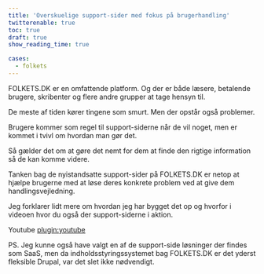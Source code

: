 ```yaml
---
title: 'Overskuelige support-sider med fokus på brugerhandling'
twitterenable: true
toc: true
draft: true
show_reading_time: true

cases:
  - folkets
---
```


FOLKETS.DK er en omfattende platform. Og der er både læsere, betalende brugere, skribenter og flere andre grupper at tage hensyn til.

De meste af tiden kører tingene som smurt. Men der opstår også problemer.

Brugere kommer som regel til support-siderne når de vil noget, men er kommet i tvivl om hvordan man gør det.

Så gælder det om at gøre det nemt for dem at finde den rigtige information så de kan komme videre.

Tanken bag de nyistandsatte support-sider på FOLKETS.DK er netop at hjælpe brugerne med at løse deres konkrete problem ved at give dem handlingsvejledning.

Jeg forklarer lidt mere om hvordan jeg har bygget det op og hvorfor i videoen hvor du også der support-siderne i aktion.

Youtube
[plugin:youtube](https://www.youtube.com/watch?v=Xb1XtR85Hpk)

PS. Jeg kunne også have valgt en af de support-side løsninger der findes som SaaS, men da indholdsstyringssystemet bag FOLKETS.DK er det yderst fleksible Drupal, var det slet ikke nødvendigt.
